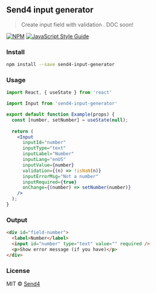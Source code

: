 ## Send4 input generator
> Create input field with validation . DOC soon!

[![NPM](https://img.shields.io/npm/v/send4-input-generator.svg)](https://www.npmjs.com/package/send4-input-generator) [![JavaScript Style Guide](https://img.shields.io/badge/code_style-standard-brightgreen.svg)](https://standardjs.com)

### Install

```bash
npm install --save send4-input-generator
```

### Usage

```jsx
import React, { useState } from 'react'

import Input from 'send4-input-generator'

export default function Example(props) {
  const [number, setNumber] = useState(null);
  
  return (
    <Input
      inputId="number"
      inputType="text"
      inputLabel="Number"
      inputLang="enUS"
      inputValue={number}
      validation={(n) => !isNaN(n)}
      inputErrorMsg="Not a number"
      inputRequired={true}
      onChange={(number) => setNumber(number)}
    />
  );
}
```

### Output

```html
<div id="field-number">
  <label>Number</label>
  <input id="number" type="text" value="" required />
  <p>Show error message (if you have)</p>
</div>
```

### License

MIT © [Send4](https://github.com/send4store)
